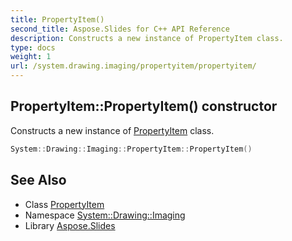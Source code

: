 ```yaml
---
title: PropertyItem()
second_title: Aspose.Slides for C++ API Reference
description: Constructs a new instance of PropertyItem class.
type: docs
weight: 1
url: /system.drawing.imaging/propertyitem/propertyitem/
---
```

## PropertyItem::PropertyItem() constructor


Constructs a new instance of [PropertyItem](../) class.

```cpp
System::Drawing::Imaging::PropertyItem::PropertyItem()
```

## See Also

* Class [PropertyItem](../)
* Namespace [System::Drawing::Imaging](../../)
* Library [Aspose.Slides](../../../)
